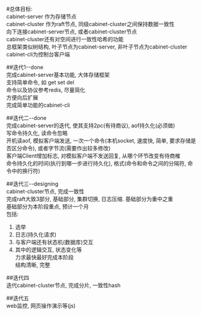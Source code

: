 #总体目标:    
cabinet-server 作为存储节点    
cabinet-cluster 作为raft节点, 同级cabinet-cluster之间保持数据一致性     
	向下连接cabinet-server节点, 或者cabinet-cluster节点    
	cabinet-cluster还有对空间进行一致性哈希的功能    
总框架类似树结构, 叶子节点为cabinet-server, 非叶子节点为cabinet-cluster    
cabinet-cli为控制台客户端    

##迭代1--done     
完成cabinet-server基本功能, 大体存储框架     
支持简单命令, 如 get set del    
命令以及协议参考redis, 尽量简化    
方便向后扩展    
完成简单功能的cabinet-cli    

##迭代二--done    
完成cabinet-server的迭代, 使其支持2pc(有待商议), aof持久化(必须做)    
写命令持久化, 读命令忽略    
开机读aof, 模拟客户端发送, 一次一个命令(本机socket, 速度快, 简单, 要求存储是否区分命令), 或者字节流(需要作出较多修改)    
客户端Client增加标志, 对模拟客户端不发送回复, 从哪个环节改变有待商榷    
命令持久化的时间(执行到哪一步进行持久化), 格式(命令和命令之间的分隔符, 命令中的换行符)    


##迭代三--designing     
cabinet-cluster节点, 完成一致性    
完成raft大致3部分, 基础部分, 集群切换, 日志压缩. 基础部分为重中之重    
基础部分为本阶段重点, 预计一个月    
包括:    
1. 选举    
2. 日志(持久化请求)    
3. 与客户端还有状态机(数据库)交互    
4. 其中的逻辑交互, 状态变化等    
力求最快最好完成本阶段    
结构清晰, 完整    

##迭代四    
迭代cabinet-cluster节点, 完成分片, 一致性hash    

##迭代五    
web监控, 网页操作演示等(js)    

